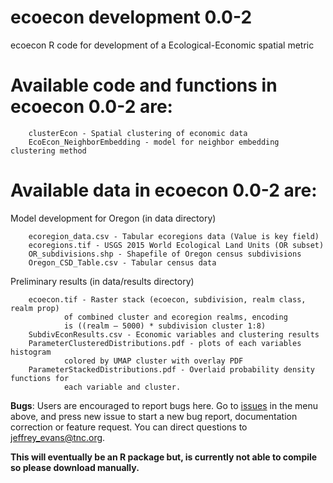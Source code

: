 # ecoecon development 0.0-2

ecoecon R code for development of a Ecological-Economic spatial metric  

# Available code and functions in ecoecon 0.0-2 are:

		clusterEcon - Spatial clustering of economic data
        EcoEcon_NeighborEmbedding - model for neighbor embedding clustering method
		
# Available data in ecoecon 0.0-2 are:
	
Model development for Oregon (in data directory)

		ecoregion_data.csv - Tabular ecoregions data (Value is key field) 
		ecoregions.tif - USGS 2015 World Ecological Land Units (OR subset)
		OR_subdivisions.shp - Shapefile of Oregon census subdivisions 
		Oregon_CSD_Table.csv - Tabular census data

Preliminary results (in data/results directory)

		ecoecon.tif - Raster stack (ecoecon, subdivision, realm class, realm prop) 
                of combined cluster and ecoregion realms, encoding 
                is ((realm – 5000) * subdivision cluster 1:8) 	
		SubdivEconResults.csv - Economic variables and clustering results
		ParameterClusteredDistributions.pdf - plots of each variables histogram 
                colored by UMAP cluster with overlay PDF
		ParameterStackedDistributions.pdf - Overlaid probability density functions for 
                each variable and cluster.		
		
**Bugs**: Users are encouraged to report bugs here. Go to [issues](https://github.com/PARSECworld/ecoecon/issues) in the menu above, and press new issue to start a new bug report, documentation correction or feature request. You can direct questions to <jeffrey_evans@tnc.org>.

**This will eventually be an R package but, is currently not able to compile so please download manually.**
